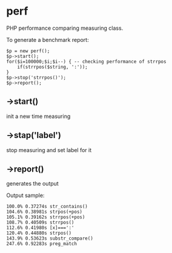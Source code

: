 # perf
PHP performance comparing measuring class.

To generate a benchmark report:

    $p = new perf();
    $p->start();
    for($i=100000;$i;$i--) { -- checking performance of strrpos
        if(strrpos($string, ':'));
    }
    $p->stop('strrpos()');
    $p->report();


## ->start() 
init a new time measuring

## ->stap('label')
stop measuring and set label for it

## ->report()
generates the output

Output sample:


    100.0% 0.37274s str_contains()
    104.6% 0.38981s strpos(+pos)
    105.1% 0.39162s strrpos(+pos)
    108.7% 0.40509s strrpos()
    112.6% 0.41980s [x]===':'
    120.4% 0.44880s strpos()
    143.9% 0.53623s substr_compare()
    247.6% 0.92283s preg_match
